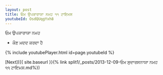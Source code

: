 ```yaml
---
layout: post
title: ਓਮ ਉਪਕਾਰਾਯਾ ਨਮਹ ੧੧ ਟਾਇਮਸ
youtubeId: OsdQUqgYxh8
---
```

 
 
 ਓਮ ਉਪਕਾਰਾਯਾ ਨਮਹ  
 
 -  ਕੌਣ ਮਦਦ ਕਰਦਾ ਹੈ 
 
  
 
  
 
 
 
 
 
 


{% include youtubePlayer.html id=page.youtubeId %}
 
[Next]({{ site.baseurl }}{% link  split1/_posts/2013-12-09-ਓਮ ਸੁਦਾਰਸਨਾਯਾ ਨਮਹ ੧੧ ਟਾਇਮਸ.md%})
 
